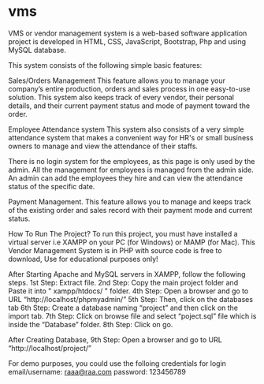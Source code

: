 # vms

VMS or vendor management system is a web-based software application project is developed in HTML, CSS, JavaScript, Bootstrap, Php and using MySQL database. 

This system consists of the following simple basic features:

Sales/Orders Management
		This feature allows you to manage your company’s entire production, orders and sales process in one easy-to-use solution. This system also keeps track of every vendor, their personal details, and their current payment status and mode of payment toward the order.

Employee Attendance system
		This system also consists of a very simple attendance system that makes a convenient way for HR's or small business owners to manage and view the attendance of their staffs.

There is no login system for the employees, as this page is only used by the admin. All the management for employees is managed from the admin side. An admin can add the employees they hire and can view the attendance status of the specific date.

Payment Management.
		This feature allows you to manage and keeps track of the existing order and sales record with their payment mode and current status.

How To Run The Project?
To run this project, you must have installed a virtual server i.e XAMPP on your PC (for Windows) or MAMP (for Mac). This Vendor Management System is in PHP with source code is free to download, Use for educational purposes only!

After Starting Apache and MySQL servers in XAMPP, follow the following steps.
	1st Step: Extract file.
	2nd Step: Copy the main project folder and Paste it into " xampp/htdocs/ " folder.
	4th Step: Open a browser and go to URL “http://localhost/phpmyadmin/”
	5th Step: Then, click on the databases tab
	6th Step: Create a database naming “project” and then click on the import tab.
	7th Step: Click on browse file and select “poject.sql” file which is inside the “Database” folder.
	8th Step: Click on go.

After Creating Database,
	9th Step: Open a browser and go to URL “http://localhost/project/”


For demo purposes, you could use the folloing credentials for login
	email/username: raaa@raa.com
	password: 123456789



